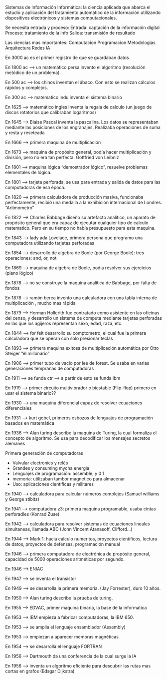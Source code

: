 Sistemas de Información
Informática: la ciencia aplicada que abarca el estudio y aplicación del tratamiento automático de la información utilizando dispositivos electrónicos y sistemas computacionales.

Se necesita entrada y proceso:
Entrada: captación de la información digital
Proceso: tratamiento de la info
Salida: transmisión de resultado

Las ciencias mas importantes:
Computacion
Programacion
Metodologias
Arquitectura
Redes
IA


En 3000 ac es el primer registro de que se guardaban datos

En 1800 ac —> un matemático persa invento el algoritmo (resolución metódico de un problema)

En 500 ac —> los chinos inventan el ábaco. Con esto se realizan cálculos rápidos y complejos.

En 300 ac —> matematico indu inventa el sistema binario

En 1625 —> matemático ingles inventa la regala de calculo (un juego de discos rotatorios que calibraban logaritmos)

En 1645 —> Blaise Pascal inventa la pascalina. Los datos se representaban mediante las posiciones de los engranajes. Realizaba operaciones de suma y resta y reseteada

En 1666 —> primera maquina de multiplicación

En 1673 —> maquina de propósito general, podía hacer multiplicación y división, pero no era tan perfecta. Gottfried von Leibniz

En 1801 —> maquina lógica “demostrador lógico”, resuelve problemas elementales de lógica.

En 1801 —> tarjeta perforada, se usa para entrada y salida de datos para las computadoras de esa época.

En 1820 —> primera calculadora de producción masiva, funcionaba perfectamente, recibió una medalla a la exhibición internacional de Londres. “Aritmometro”

En 1822 —> Charles Babbage diseño su artefacto analítico, un aparato de propósito general que era capaz de ejecutar cualquier tipo de calculo matematico. Pero en su tiempo no había presupuesto para esta maquina.

En 1843 —> lady ada Lovelace, primera persona que programo una computadora utilizando tarjetas perforadas

En 1854 —> desarrollo de algebra de Boole (por George Boole): tres operaciones: and, or, not 

En 1869 —> maquina de algebra de Boole, podia resolver sus ejercicios (piano lógico)

En 1878 —> no se construye la maquina analítica de Babbage, por falta de fondos

En 1878 —> ramón berea invento una calculadora con una tabla interna de multiplicación , mucho mas rápida

En 1879 —> Herman Hollerith fue contratado como asistente en las oficinas del censo, y desarrollo un sistema de computa mediante tarjetas perforadas en las que los agijeros representan sexo, edad, raza, etc.

En 1844 —> for felt desarrollo su comptometro, el cual fue la primera calculadora que se operan con solo presionar teclas

En 1893 —> primera maquina exitosa de multiplicación automática por Otto Steiger “el millonario”

En 1906 —> primer tubo de vacio por lee de forest. Se usaba en varias generaciones tempranas de computadoras

En 1911 —> se funda ctr —> a partir de esto se funda ibm

En 1919 —> primer circuito multivibrador o biestable (Flip-flop) primero en usar el sistema binario??

En 1930 —> una maquina diferencial capaz de resolver ecuaciones diferenciales

En 1931 —> kurt gobel, primeros esbozos de lenguajes de programación basados en matemática

En 1936 —> Alan turing describe la maquina de Turing, la cual formaliza el concepto de algoritmo. Se usa para decodificar los mensajes secretos alemanes

Primera generación de computadoras
* Valvular electronics y relés
* Grandes y consuming mycha energia
* Lenguajes de programación: assemble, y 0 1
* memoria: utilizaban tambor magnetico para almacenar
* Uso: aplicaciones cientificas y militares

En 1940 —> calculadora para calcular números complejos (Samuel williams y George stibitz)

En 1941 —> computadora z3: primera maquina programable, usaba cintas perforadles (Konrad Zuse)

En 1942 —> calculadora para resolver sistemas de ecuaciones lineales simultaneas, llamada ABC (John Vincent Atanasoff, Clifford…)

En 1944 —> Mark 1: hacia calculo numeritos, proyectos científicos, lectura de datos, proyectos de defensas, programación manual

En 1946 —> primera computadora de electrónica de propósito general, capacidad de 5000 operaciones aritméticas por segundo.

En 1946 —> ENIAC

En 1947 —> se inventa el transistor

En 1949 —> se desarrolla la primera memoria. (Jay Forrester), duro 10 años.

En 1950 —> Alan turing describe la prueba de turing, 

En 1955 —> EDVAC, primer maquina binaria, la base de la informatica

En 1953 —> IBM empieza a fabricar computadoras, la IBM 650.

En 1953 —> se amplia el lenguaje ensamblador (Assembly)

En 1953 —> empiezan a aparecer memoras magnéticas

En 1954 —> se desarrolla el lenguaje FORTRAN

En 1956 —> Dartmouth da una conferencia de la cual surge la IA

En 1956 —> inventa un algoritmo eficiente para descubrir las rutas mas cortas en grafos (Edsgar Dijkstra)












